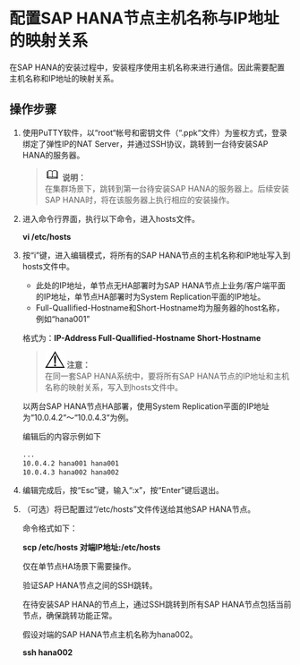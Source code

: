 # 配置SAP HANA节点主机名称与IP地址的映射关系<a name="saphana_02_0030"></a>

在SAP HANA的安装过程中，安装程序使用主机名称来进行通信。因此需要配置主机名称和IP地址的映射关系。

## 操作步骤<a name="section18158679194519"></a>

1.  使用PuTTY软件，以“root“帐号和密钥文件（“.ppk“文件）为鉴权方式，登录绑定了弹性IP的NAT Server，并通过SSH协议，跳转到一台待安装SAP HANA的服务器。

    >![](public_sys-resources/icon-note.gif) **说明：**   
    >在集群场景下，跳转到第一台待安装SAP HANA的服务器上。后续安装SAP HANA时，将在该服务器上执行相应的安装操作。  

2.  进入命令行界面，执行以下命令，进入hosts文件。

    **vi /etc/hosts**

3.  按“i”键，进入编辑模式，将所有的SAP HANA节点的主机名称和IP地址写入到hosts文件中。

    -   此处的IP地址，单节点无HA部署时为SAP HANA节点上业务/客户端平面的IP地址，单节点HA部署时为System Replication平面的IP地址。
    -   Full-Quallified-Hostname和Short-Hostname均为服务器的host名称，例如“hana001”

    格式为：**IP-Address Full-Quallified-Hostname Short-Hostname**

    >![](public_sys-resources/icon-notice.gif) **注意：**   
    >在同一套SAP HANA系统中，要将所有SAP HANA节点的IP地址和主机名称的映射关系，写入到hosts文件中。  

    以两台SAP HANA节点HA部署，使用System Replication平面的IP地址为“10.0.4.2“～“10.0.4.3“为例。

    编辑后的内容示例如下

    ```
    ...   
    10.0.4.2 hana001 hana001
    10.0.4.3 hana002 hana002
    ```

4.  编辑完成后，按“Esc”键，输入“:x”，按“Enter”键后退出。
5.  （可选）将已配置过“/etc/hosts”文件传送给其他SAP HANA节点。

    命令格式如下：

    **scp /etc/hosts 对端IP地址:/etc/hosts**

    仅在单节点HA场景下需要操作。

    验证SAP HANA节点之间的SSH跳转。

    在待安装SAP HANA的节点上，通过SSH跳转到所有SAP HANA节点包括当前节点，确保跳转功能正常。

    假设对端的SAP HANA节点主机名称为hana002。

    **ssh hana002**


